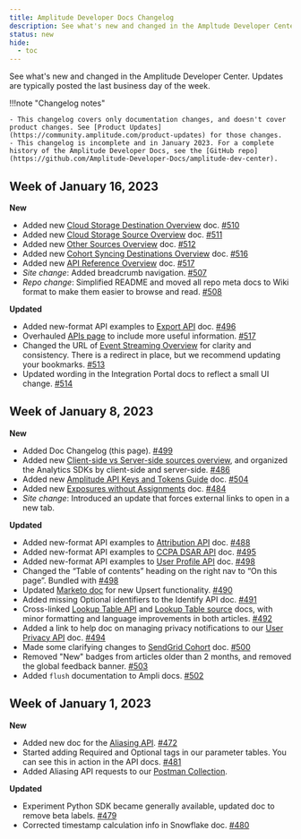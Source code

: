 ```yaml
---
title: Amplitude Developer Docs Changelog
description: See what's new and changed in the Ampltude Developer Center!
status: new
hide:
  - toc
---
```

<!-- Turn off linting rules that don't apply here -->
<!-- vale Amplitude.Headings = NO --> 
<!-- vale Amplitude.We = NO -->
<!-- vale Amplitude.Passive = NO -->
<!-- vale Amplitude.Adverbs = NO -->
<!-- markdownlint-disable MD036 -->
<!-- / End linting rules -->

See what's new and changed in the Amplitude Developer Center. Updates are typically posted the last business day of the week.

!!!note "Changelog notes"

    - This changelog covers only documentation changes, and doesn't cover product changes. See [Product Updates](https://community.amplitude.com/product-updates) for those changes.
    - This changelog is incomplete and in January 2023. For a complete history of the Amplitude Developer Docs, see the [GitHub repo](https://github.com/Amplitude-Developer-Docs/amplitude-dev-center).

## Week of January 16, 2023

**New** 

- Added new [Cloud Storage Destination Overview](../data/destination-cloud-storage-overview) doc. [#510](https://github.com/Amplitude-Developer-Docs/amplitude-dev-center/pull/510)
- Added new [Cloud Storage Source Overview](../data/source-cloud-storage-overview) doc. [#511](https://github.com/Amplitude-Developer-Docs/amplitude-dev-center/pull/511)
- Added new [Other Sources Overview](../data/source-other-overview) doc. [#512](https://github.com/Amplitude-Developer-Docs/amplitude-dev-center/pull/512)
- Added new [Cohort Syncing Destinations Overview](../data/destination-cohort-overview) doc. [#516](https://github.com/Amplitude-Developer-Docs/amplitude-dev-center/pull/516)
- Added new [API Reference Overview](../analytics/api-reference-overview) doc. [#517](https://github.com/Amplitude-Developer-Docs/amplitude-dev-center/pull/517)
- *Site change*: Added breadcrumb navigation. [#507](https://github.com/Amplitude-Developer-Docs/amplitude-dev-center/pull/507)
- *Repo change*: Simplified README and moved all repo meta docs to Wiki format to make them easier to browse and read. [#508](https://github.com/Amplitude-Developer-Docs/amplitude-dev-center/pull/508)

**Updated**

- Added new-format API examples to [Export API](../analytics/apis/export-api) doc. [#496](https://github.com/Amplitude-Developer-Docs/amplitude-dev-center/pull/496)
- Overhauled [APIs page](../analytics/apis) to include more useful information. [#517](https://github.com/Amplitude-Developer-Docs/amplitude-dev-center/pull/517)
- Changed the URL of [Event Streaming Overview](../data/destination-event-streaming-overview) for clarity and consistency. There is a redirect in place, but we recommend updating your bookmarks. [#513](https://github.com/Amplitude-Developer-Docs/amplitude-dev-center/pull/513)
- Updated wording in the Integration Portal docs to reflect a small UI change. [#514](https://github.com/Amplitude-Developer-Docs/amplitude-dev-center/pull/514)

## Week of January 8, 2023

**New** 

- Added Doc Changelog (this page). [#499](https://github.com/Amplitude-Developer-Docs/amplitude-dev-center/pull/499)
- Added new [Client-side vs Server-side sources overview](../data/sources/client-side-vs-server-side/), and organized the Analytics SDKs by client-side and server-side. [#486](https://github.com/Amplitude-Developer-Docs/amplitude-dev-center/pull/486)
- Added new [Amplitude API Keys and Tokens Guide](../guides/amplitude-keys-guide) doc. [#504](https://github.com/Amplitude-Developer-Docs/amplitude-dev-center/pull/504)
- Added new [Exposures without Assignments](../experiment/guides/troubleshooting/exposures-without-assignments/) doc. [#484](https://github.com/Amplitude-Developer-Docs/amplitude-dev-center/pull/484)
- *Site change*: Introduced an update that forces external links to open in a new tab.

**Updated** 

- Added new-format API examples to [Attribution API](../analytics/apis/attribution-api) doc. [#488](https://github.com/Amplitude-Developer-Docs/amplitude-dev-center/pull/488)
- Added new-format API examples to [CCPA DSAR API](../analytics/apis/ccpa-dsar-api) doc. [#495](https://github.com/Amplitude-Developer-Docs/amplitude-dev-center/pull/495)
- Added new-format API examples to [User Profile API](../analytics/apis/user-profile-api) doc. [#498](https://github.com/Amplitude-Developer-Docs/amplitude-dev-center/pull/498)
- Changed the “Table of contents” heading on the right nav to “On this page”. Bundled with [#498](https://github.com/Amplitude-Developer-Docs/amplitude-dev-center/pull/498)
- Updated [Marketo doc](../data/destinations/marketo-cohort) for new Upsert functionality. [#490](https://github.com/Amplitude-Developer-Docs/amplitude-dev-center/pull/490)
- Added missing Optional identifiers to the Identify API doc. [#491](https://github.com/Amplitude-Developer-Docs/amplitude-dev-center/pull/491)
- Cross-linked [Lookup Table API](../analytics/apis/lookup-tables-api) and [Lookup Table source](../data/sources/lookup-table) docs, with minor formatting and language improvements in both articles. [#492](https://github.com/Amplitude-Developer-Docs/amplitude-dev-center/pull/492)
- Added a link to help doc on managing privacy notifications to our [User Privacy API](../analytics/apis/user-privacy-api) doc. [#494](https://github.com/Amplitude-Developer-Docs/amplitude-dev-center/pull/494)
- Made some clarifying changes to [SendGrid Cohort](../data/destinations/sendgrid-cohort) doc. [#500](https://github.com/Amplitude-Developer-Docs/amplitude-dev-center/pull/500)
- Removed "New" badges from articles older than 2 months, and removed the global feedback banner. [#503](https://github.com/Amplitude-Developer-Docs/amplitude-dev-center/pull/503)
- Added `flush` documentation to Ampli docs. [#502](https://github.com/Amplitude-Developer-Docs/amplitude-dev-center/pull/502)

## Week of January 1, 2023

**New**

- Added new doc for the [Aliasing API](../analytics/apis/aliasing-api). [#472](https://github.com/Amplitude-Developer-Docs/amplitude-dev-center/pull/472)
- Started adding <span class="required">Required</span> and <span class="optional">Optional</span> tags in our parameter tables. You can see this in action in the API docs. [#481](https://github.com/Amplitude-Developer-Docs/amplitude-dev-center/pull/481)
- Added Aliasing API requests to our [Postman Collection](https://www.postman.com/amplitude-dev-docs/workspace/amplitude-developers/overview). 

**Updated**

- Experiment Python SDK became generally available, updated doc to remove beta labels. [#479](https://github.com/Amplitude-Developer-Docs/amplitude-dev-center/pull/479)
- Corrected timestamp calculation info in Snowflake doc. [#480](https://github.com/Amplitude-Developer-Docs/amplitude-dev-center/pull/480)